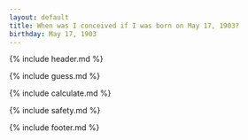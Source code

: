 ```yaml
---
layout: default
title: When was I conceived if I was born on May 17, 1903?
birthday: May 17, 1903
---
```


{% include header.md %}

{% include guess.md %}

{% include calculate.md %}

{% include safety.md %}

{% include footer.md %}



